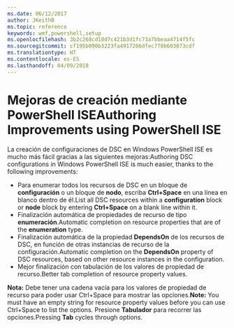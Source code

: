 ```yaml
---
ms.date: 06/12/2017
author: JKeithB
ms.topic: reference
keywords: wmf,powershell,setup
ms.openlocfilehash: 3b2c268cd10d7c421b3d1fc73a7bbeaa4714f5fc
ms.sourcegitcommit: cf195b090b3223fa4917206dfec7f0b603873cdf
ms.translationtype: HT
ms.contentlocale: es-ES
ms.lasthandoff: 04/09/2018
---
```

# <a name="authoring-improvements-using-powershell-ise"></a><span data-ttu-id="1e87c-102">Mejoras de creación mediante PowerShell ISE</span><span class="sxs-lookup"><span data-stu-id="1e87c-102">Authoring Improvements using PowerShell ISE</span></span>

<span data-ttu-id="1e87c-103">La creación de configuraciones de DSC en Windows PowerShell ISE es mucho más fácil gracias a las siguientes mejoras:</span><span class="sxs-lookup"><span data-stu-id="1e87c-103">Authoring DSC configurations in Windows PowerShell ISE is much easier, thanks to the following improvements:</span></span>

- <span data-ttu-id="1e87c-104">Para enumerar todos los recursos de DSC en un bloque de **configuración** o un bloque de **nodo**, escriba **Ctrl+Space** en una línea en blanco dentro de él.</span><span class="sxs-lookup"><span data-stu-id="1e87c-104">List all DSC resources within a **configuration** block or **node** block by entering **Ctrl+Space** on a blank line within it.</span></span>
- <span data-ttu-id="1e87c-105">Finalización automática de propiedades de recurso de tipo **enumeración**.</span><span class="sxs-lookup"><span data-stu-id="1e87c-105">Automatic completion on resource properties that are of the **enumeration** type.</span></span>
- <span data-ttu-id="1e87c-106">Finalización automática de la propiedad **DependsOn** de los recursos de DSC, en función de otras instancias de recurso de la configuración.</span><span class="sxs-lookup"><span data-stu-id="1e87c-106">Automatic completion on the **DependsOn** property of DSC resources, based on other resource instances in the configuration.</span></span>
- <span data-ttu-id="1e87c-107">Mejor finalización con tabulación de los valores de propiedad de recurso.</span><span class="sxs-lookup"><span data-stu-id="1e87c-107">Better tab completion of resource property values.</span></span>

<span data-ttu-id="1e87c-108">**Nota:** Debe tener una cadena vacía para los valores de propiedad de recurso para poder usar Ctrl+Space para mostrar las opciones.</span><span class="sxs-lookup"><span data-stu-id="1e87c-108">**Note:** You must have an empty string for resource property values before you can use Ctrl+Space to list the options.</span></span> <span data-ttu-id="1e87c-109">Presione **Tabulador** para recorrer las opciones.</span><span class="sxs-lookup"><span data-stu-id="1e87c-109">Pressing **Tab** cycles through options.</span></span>